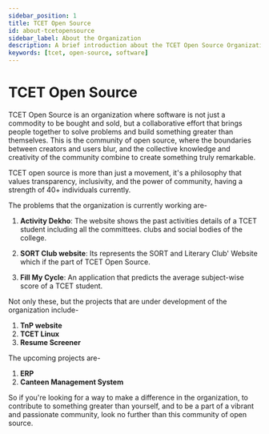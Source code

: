 ```yaml
---
sidebar_position: 1
title: TCET Open Source
id: about-tcetopensource
sidebar_label: About the Organization
description: A brief introduction about the TCET Open Source Organization
keywords: [tcet, open-source, software]
---
```


# TCET Open Source

TCET Open Source is an organization where software is not just a commodity to be bought and sold, but a collaborative effort that brings people together to solve problems and build something greater than themselves. This is the community of open source, where the boundaries between creators and users blur, and the collective knowledge and creativity of the community combine to create something truly remarkable. 

TCET open source is more than just a movement, it's a philosophy that values transparency, inclusivity, and the power of community, having a strength of 40+ individuals currently. 

The problems that the organization is currently working are-
1. **Activity Dekho**: The website shows the past activities details of a TCET student including all the committees. clubs and social bodies of the college. 

2. **SORT Club website**: Its represents the SORT and Literary Club' Website which if the part of TCET Open Source.

3. **Fill My Cycle**: An application that predicts the average subject-wise score of a TCET student.

Not only these, but the projects that are under development of the organization include-
1. **TnP website**
2. **TCET Linux**
3. **Resume Screener**

The upcoming projects are-
1. **ERP**
2. **Canteen Management System**

So if you're looking for a way to make a difference in the organization, to contribute to something greater than yourself, and to be a part of a vibrant and passionate community, look no further than this community of open source. 
